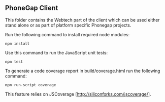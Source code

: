 ## PhoneGap Client ##

This folder contains the Webtech part of the client which can be used either stand alone or as part of platform specific Phonegap projects.

Run the following command to install required node modules:

    npm install
    
Use this command to run the JavaScript unit tests:

    npm test
    
To generate a code coverage report in build/coverage.html run the following command:

    npm run-script coverage
   
 This feature relies on JSCoverage [http://siliconforks.com/jscoverage/].